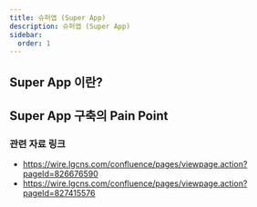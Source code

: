```yaml
---
title: 슈퍼앱 (Super App)
description: 슈퍼앱 (Super App)
sidebar:
  order: 1
---
```

## Super App 이란?

## Super App 구축의 Pain Point

### 관련 자료 링크
- https://wire.lgcns.com/confluence/pages/viewpage.action?pageId=826676590
- https://wire.lgcns.com/confluence/pages/viewpage.action?pageId=827415576

